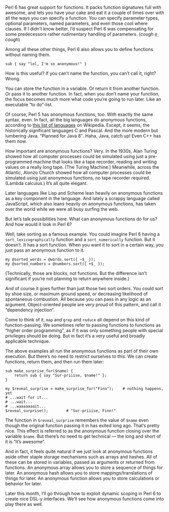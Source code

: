 Perl 6 has great support for functions. It packs function signatures full with awesome, and lets you have your cake and eat it a couple of times over with all the ways you can specify a function. You can specify parameter types, optional parameters, named parameters, and even those cool where clauses. If I didn’t know better, I’d suspect Perl 6 was compensating for some predecessors rather rudimentary handling of parameters. (*cough* `@_` *cough*)

Among all these other things, Perl 6 also allows you to define functions without naming them.

    sub { say "lol, I'm so anonymous!" }

How is this useful? If you can’t name the function, you can’t call it, right? Wrong.

You can store the function in a variable. Or return it from another function. Or pass it to another function. In fact, when you don’t name your function, the focus becomes much more what code you’re going to run later. Like an executable “to do”-list.

Of course, Perl 5 has anonymous functions, too. With exactly the same syntax, even. In fact, all the big languages do anonymous functions, according to [this list of languages](https://en.wikipedia.org/wiki/Anonymous_function#List_of_languages) on Wikipedia. Except, it seems, the historically significant languages C and Pascal. And the more modern but lumbering Java. “Planned for Java 8″. Haha, Java, catch up! Even C++ has them now.

How important are anonymous functions? Very. In the 1930s, Alan Turing showed how all computer processes could be simulated using just a pre-programmed machine that looks like a tape recorder, reading and writing values on a really long tape. (The Turing Machine.) Meanwhile, across the Atlantic, Alonzo Church showed how all computer processes could be simulated using just anonymous functions, no tape recorder required. (Lambda calculus.) It’s all quite elegant.

Later languages like Lisp and Scheme lean heavily on anonymous functions as a key component in the language. And lately a scrappy language called JavaScript, which also leans heavily on anonymous functions, has taken over the world while we were all busy surfing the web.

But let’s talk possibilities here. What can anonymous functions do for us? And how would it look in Perl 6?

Well, take sorting as a famous example. You could imagine Perl 6 having a `sort_lexicographically` function and a `sort_numerically` function. But it doesn’t. It has a sort function. When you want it to sort in a certain way, you just pass an anonymous function to it.

    my @sorted_words = @words.sort({ ~$_ });
    my @sorted_numbers = @numbers.sort({ +$_ });

(Technically, those are blocks, not functions. But the difference isn’t significant if you’re not planning to return anywhere inside.)

And of course it goes further than just those two sort orders. You could sort by shoe size, or maximum ground speed, or decreasing likelihood of spontaneous combustion. All because you can pass in any logic as an argument. Object-oriented people are very proud of this pattern, and call it “dependency injection”.

Come to think of it, `map` and `grep` and `reduce` all depend on this kind of function-passing. We sometimes refer to passing functions to functions as “higher order programming”, as if it was only something people with special privileges should be doing. But in fact it’s a very useful and broadly applicable technique.

The above examples all run the anonymous functions as part of their own execution. But there’s no need to restrict ourselves to this. We can create functions, return them, and then run them later:

    sub make_surprise_for($name) {
        return sub { say "Sur-priiise, $name!" };
    }
    
    my $reveal_surprise = make_surprise_for("Finn");    # nothing happens, yet
    # ...wait for it...
    # ...wait...
    # ...waaaaaaait...
    $reveal_surprise();        # "Sur-priiise, Finn!"

The function in `$reveal_surprise` remembers the value of `$name` even though the original function passing it in has exited long ago. That’s pretty nice. This effect is referred to as the anonymous function closing over the variable `$name`. But there’s no need to get technical — the long and short of it is “it’s awesome”.

And in fact, it feels quite natural if we just look at anonymous functions aside other staple storage mechanisms such as arrays and hashes. All of these can be stored in variables, passed as arguments or returned from functions. An anonymous array allows you to store a sequence of things for later. An anonymous hash allows you to store mappings/translations of things for later. An anonymous function allows you to store calculations or behavior for later.

Later this month, I’ll go through how to exploit dynamic scoping in Perl 6 to create nice DSL-y interfaces. We’ll see how anonymous functions come into play there as well.
